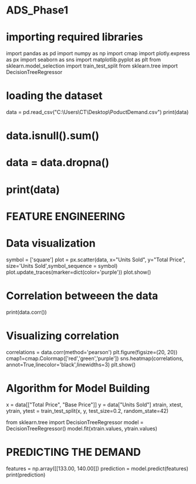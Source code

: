 # ADS_Phase1

# importing required libraries
import pandas as pd
import numpy as np
import cmap
import plotly.express as px
import seaborn as sns
import matplotlib.pyplot as plt
from sklearn.model_selection import train_test_split
from sklearn.tree import DecisionTreeRegressor



# loading the dataset
data = pd.read_csv("C:\\Users\\CT\\Desktop\\PoductDemand.csv")
print(data)
# data.isnull().sum()
# data = data.dropna()
# print(data)




# FEATURE ENGINEERING


# Data visualization
symbol = ['square']
plot = px.scatter(data, x="Units Sold", y="Total Price",
                 size='Units Sold',symbol_sequence = symbol)
plot.update_traces(marker=dict(color='purple'))
plot.show()


# Correlation betweeen the data
print(data.corr())


# Visualizing correlation
correlations = data.corr(method='pearson')
plt.figure(figsize=(20, 20))
cmap1=cmap.Colormap(['red','green','purple'])
sns.heatmap(correlations, annot=True,linecolor='black',linewidths=3)
plt.show()

# Algorithm for Model Building
x = data[["Total Price", "Base Price"]]
y = data["Units Sold"]
xtrain, xtest, ytrain, ytest = train_test_split(x, y, test_size=0.2, random_state=42)

from sklearn.tree import DecisionTreeRegressor
model = DecisionTreeRegressor()
model.fit(xtrain.values, ytrain.values)

# PREDICTING THE DEMAND
features = np.array([[133.00, 140.00]])
prediction = model.predict(features)
print(prediction)
